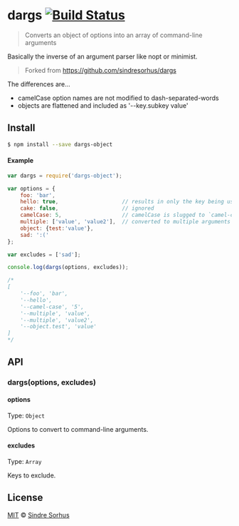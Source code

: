 # dargs [![Build Status](https://travis-ci.org/sindresorhus/dargs.png?branch=master)](https://travis-ci.org/sindresorhus/dargs)

> Converts an object of options into an array of command-line arguments

Basically the inverse of an argument parser like nopt or minimist.

>Forked from https://github.com/sindresorhus/dargs

The differences are...

- camelCase option names are not modified to dash-separated-words
- objects are flattened and included as '--key.subkey value'


## Install

```bash
$ npm install --save dargs-object
```


#### Example

```js
var dargs = require('dargs-object');

var options = {
	foo: 'bar',
	hello: true,                    // results in only the key being used
	cake: false,                    // ignored
	camelCase: 5,                   // camelCase is slugged to `camel-case`
	multiple: ['value', 'value2'],  // converted to multiple arguments
	object: {test:'value'},
	sad: ':('
};

var excludes = ['sad'];

console.log(dargs(options, excludes));

/*
[
	'--foo', 'bar',
	'--hello',
	'--camel-case', '5',
	'--multiple', 'value',
	'--multiple', 'value2',
	'--object.test', 'value'
]
*/
```


## API

### dargs(options, excludes)

#### options

Type: `Object`

Options to convert to command-line arguments.

#### excludes

Type: `Array`

Keys to exclude.


## License

[MIT](http://opensource.org/licenses/MIT) © [Sindre Sorhus](http://sindresorhus.com)
